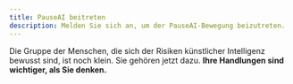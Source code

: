 ```yaml
---
title: PauseAI beitreten
description: Melden Sie sich an, um der PauseAI-Bewegung beizutreten.
---
```


Die Gruppe der Menschen, die sich der Risiken künstlicher Intelligenz bewusst sind, ist noch klein.
Sie gehören jetzt dazu.
**Ihre Handlungen sind wichtiger, als Sie denken.**

<!-- ## [Hier anmelden](https://airtable.com/appWPTGqZmUcs3NWu/pagoxRuCai4OYJEHt/form)

Möglichkeiten, wie Sie beitreten können:

- Treten Sie einer [lokale Gemeinschaft](/communities) oder einem [Event](/events) bei oder gründen Sie eine.
- Treten Sie dem PauseAI-[Discord](https://discord.gg/2XXWXvErfA) bei, wo die meisten Zusammenarbeiten stattfinden.
- Füllen Sie dieses Formular aus, und Sie können mit dem Onboarding-Team über Ihre Interessen und Möglichkeiten sprechen, an Projekten oder [Teams](/teams) teilzunehmen:

<iframe class="airtable-embed" src="https://airtable.com/embed/appWPTGqZmUcs3NWu/pagoxRuCai4OYJEHt/form" frameborder="0" onmousewheel="" width="100%" height="533" style="background: transparent; border: 1px solid #ccc;"></iframe>

- Dann können Sie sich als Freiwilliger anmelden und auf der [Mitglieder-Seite](/people) erscheinen, wenn Sie möchten.
- Besuchen Sie die [Organisations-Seite](/organization) für weitere Informationen!